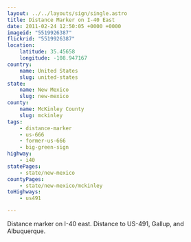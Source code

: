 ```yaml
---
layout: ../../layouts/sign/single.astro
title: Distance Marker on I-40 East
date: 2011-02-24 12:50:05 +0000 +0000
imageid: "5519926387"
flickrid: "5519926387"
location:
    latitude: 35.45658
    longitude: -108.947167
country:
    name: United States
    slug: united-states
state:
    name: New Mexico
    slug: new-mexico
county:
    name: McKinley County
    slug: mckinley
tags:
    - distance-marker
    - us-666
    - former-us-666
    - big-green-sign
highway:
    - i40
statePages:
    - state/new-mexico
countyPages:
    - state/new-mexico/mckinley
toHighways:
    - us491

---
```

Distance marker on I-40 east.  Distance to US-491, Gallup, and Albuquerque.